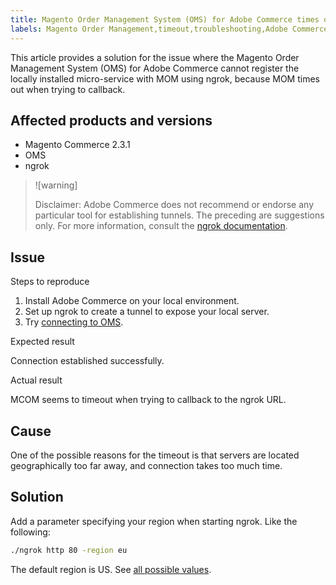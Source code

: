 ```yaml
---
title: Magento Order Management System (OMS) for Adobe Commerce times out
labels: Magento Order Management,timeout,troubleshooting,Adobe Commerce,OMS,ngrok
---
```


This article provides a solution for the issue where the Magento Order Management System (OMS) for Adobe Commerce cannot register the locally installed micro-service with MOM using ngrok, because MOM times out when trying to callback.

## Affected products and versions

* Magento Commerce 2.3.1
* OMS
* ngrok

>![warning]
>
>Disclaimer: Adobe Commerce does not recommend or endorse any particular tool for establishing tunnels. The preceding are suggestions only. For more information, consult the [ngrok documentation](https://ngrok.com/docs).

## Issue

 <span class="wysiwyg-underline">Steps to reproduce</span>

1. Install Adobe Commerce on your local environment.
1. Set up ngrok to create a tunnel to expose your local server.
1. Try [connecting to OMS](https://omsdocs.magento.com/en/integration/connector/setup-tutorial/).

 <span class="wysiwyg-underline">Expected result</span>

Connection established successfully.

 <span class="wysiwyg-underline">Actual result</span>

MCOM seems to timeout when trying to callback to the ngrok URL.

## Cause

One of the possible reasons for the timeout is that servers are located geographically too far away, and connection takes too much time.

## Solution

Add a parameter specifying your region when starting ngrok. Like the following:

```bash
./ngrok http 80 -region eu
```

The default region is US. See [all possible values](https://ngrok.com/docs#config_region).
